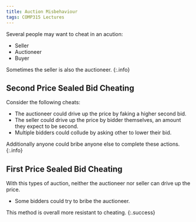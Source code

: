 ```yaml
---
title: Auction Misbehaviour
tags: COMP315 Lectures
---
```


Several people may want to cheat in an acution:

* Seller
* Auctioneer
* Buyer

Sometimes the seller is also the auctioneer.
{:.info}

## Second Price Sealed Bid Cheating
Consider the following cheats:

* The auctioneer could drive up the price by faking a higher second bid.
* The seller could drive up the price by bidder themselves, an amount they expect to be second.
* Multiple bidders could collude by asking other to lower their bid.


Additionally anyone could bribe anyone else to complete these actions.
{:.info}

## First Price Sealed Bid Cheating

With this types of auction, neither the auctioneer nor seller can drive up the price.

* Some bidders could try to bribe the auctioneer.

This method is overall more resistant to cheating.
{:.success}